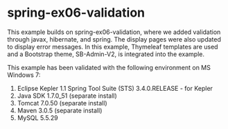 spring-ex06-validation
======================

This example builds on spring-ex06-validation, where we added validation through javax, hibernate, and spring.  The display pages were also updated to display error messages.  In this example, Thymeleaf templates are used and a Bootstrap theme, SB-Admin-V2, is integrated into the example.

This example has been validated with the following environment on MS Windows 7:

1. Eclipse Kepler
   1.1 Spring Tool Suite (STS) 3.4.0.RELEASE - for Kepler
2. Java SDK 1.7.0_51 (separate install)
3. Tomcat 7.0.50 (separate install)
4. Maven 3.0.5 (separate install)
5. MySQL 5.5.29
